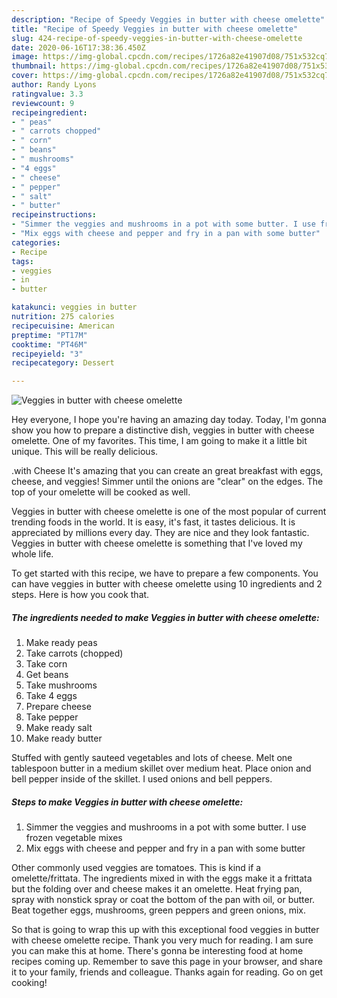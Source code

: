 ```yaml
---
description: "Recipe of Speedy Veggies in butter with cheese omelette"
title: "Recipe of Speedy Veggies in butter with cheese omelette"
slug: 424-recipe-of-speedy-veggies-in-butter-with-cheese-omelette
date: 2020-06-16T17:38:36.450Z
image: https://img-global.cpcdn.com/recipes/1726a82e41907d08/751x532cq70/veggies-in-butter-with-cheese-omelette-recipe-main-photo.jpg
thumbnail: https://img-global.cpcdn.com/recipes/1726a82e41907d08/751x532cq70/veggies-in-butter-with-cheese-omelette-recipe-main-photo.jpg
cover: https://img-global.cpcdn.com/recipes/1726a82e41907d08/751x532cq70/veggies-in-butter-with-cheese-omelette-recipe-main-photo.jpg
author: Randy Lyons
ratingvalue: 3.3
reviewcount: 9
recipeingredient:
- " peas"
- " carrots chopped"
- " corn"
- " beans"
- " mushrooms"
- "4 eggs"
- " cheese"
- " pepper"
- " salt"
- " butter"
recipeinstructions:
- "Simmer the veggies and mushrooms in a pot with some butter. I use frozen vegetable mixes"
- "Mix eggs with cheese and pepper and fry in a pan with some butter"
categories:
- Recipe
tags:
- veggies
- in
- butter

katakunci: veggies in butter 
nutrition: 275 calories
recipecuisine: American
preptime: "PT17M"
cooktime: "PT46M"
recipeyield: "3"
recipecategory: Dessert

---
```



![Veggies in butter with cheese omelette](https://img-global.cpcdn.com/recipes/1726a82e41907d08/751x532cq70/veggies-in-butter-with-cheese-omelette-recipe-main-photo.jpg)

Hey everyone, I hope you're having an amazing day today. Today, I'm gonna show you how to prepare a distinctive dish, veggies in butter with cheese omelette. One of my favorites. This time, I am going to make it a little bit unique. This will be really delicious.

.with Cheese It&#39;s amazing that you can create an great breakfast with eggs, cheese, and veggies! Simmer until the onions are &#34;clear&#34; on the edges. The top of your omelette will be cooked as well.

Veggies in butter with cheese omelette is one of the most popular of current trending foods in the world. It is easy, it's fast, it tastes delicious. It is appreciated by millions every day. They are nice and they look fantastic. Veggies in butter with cheese omelette is something that I've loved my whole life.


To get started with this recipe, we have to prepare a few components. You can have veggies in butter with cheese omelette using 10 ingredients and 2 steps. Here is how you cook that.

<!--inarticleads1-->

##### The ingredients needed to make Veggies in butter with cheese omelette:

1. Make ready  peas
1. Take  carrots (chopped)
1. Take  corn
1. Get  beans
1. Take  mushrooms
1. Take 4 eggs
1. Prepare  cheese
1. Take  pepper
1. Make ready  salt
1. Make ready  butter


Stuffed with gently sauteed vegetables and lots of cheese. Melt one tablespoon butter in a medium skillet over medium heat. Place onion and bell pepper inside of the skillet. I used onions and bell peppers. 

<!--inarticleads2-->

##### Steps to make Veggies in butter with cheese omelette:

1. Simmer the veggies and mushrooms in a pot with some butter. I use frozen vegetable mixes
1. Mix eggs with cheese and pepper and fry in a pan with some butter


Other commonly used veggies are tomatoes. This is kind if a omelette/frittata. The ingredients mixed in with the eggs make it a frittata but the folding over and cheese makes it an omelette. Heat frying pan, spray with nonstick spray or coat the bottom of the pan with oil, or butter. Beat together eggs, mushrooms, green peppers and green onions, mix. 

So that is going to wrap this up with this exceptional food veggies in butter with cheese omelette recipe. Thank you very much for reading. I am sure you can make this at home. There's gonna be interesting food at home recipes coming up. Remember to save this page in your browser, and share it to your family, friends and colleague. Thanks again for reading. Go on get cooking!
